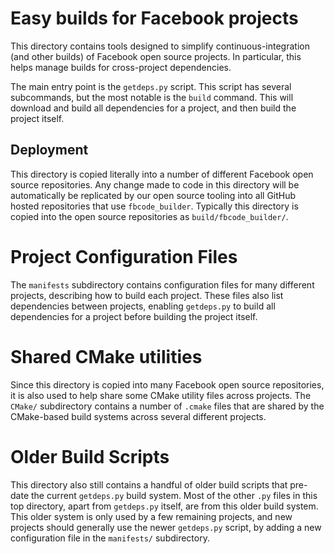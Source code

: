 # Easy builds for Facebook projects

This directory contains tools designed to simplify continuous-integration
(and other builds) of Facebook open source projects.  In particular, this helps
manage builds for cross-project dependencies.

The main entry point is the `getdeps.py` script.  This script has several
subcommands, but the most notable is the `build` command.  This will download
and build all dependencies for a project, and then build the project itself.

## Deployment

This directory is copied literally into a number of different Facebook open
source repositories.  Any change made to code in this directory will be
automatically be replicated by our open source tooling into all GitHub hosted
repositories that use `fbcode_builder`.  Typically this directory is copied
into the open source repositories as `build/fbcode_builder/`.


# Project Configuration Files

The `manifests` subdirectory contains configuration files for many different
projects, describing how to build each project.  These files also list
dependencies between projects, enabling `getdeps.py` to build all dependencies
for a project before building the project itself.


# Shared CMake utilities

Since this directory is copied into many Facebook open source repositories,
it is also used to help share some CMake utility files across projects.  The
`CMake/` subdirectory contains a number of `.cmake` files that are shared by
the CMake-based build systems across several different projects.


# Older Build Scripts

This directory also still contains a handful of older build scripts that
pre-date the current `getdeps.py` build system.  Most of the other `.py` files
in this top directory, apart from `getdeps.py` itself, are from this older
build system.  This older system is only used by a few remaining projects, and
new projects should generally use the newer `getdeps.py` script, by adding a
new configuration file in the `manifests/` subdirectory.
